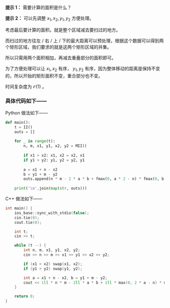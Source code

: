 **提示 1：** 需要计算的面积是什么？

**提示 2：** 可以先调整 $x_1,x_2,y_1,y_2$ 方便处理。

考虑最后要计算的面积。就是整个区域减去要扫过的地方。

而扫过的地方往左 / 右 / 上 / 下的最大距离可以预处理，根据这个数据可以得到两个矩形区域，我们要求的就是这两个矩形区域的并集。

所以只需用两个面积相加，再减去重叠部分的面积即可。

为了方便处理可以让 $x_1,x_2$ 有序， $y_1,y_2$ 有序，因为整体移动的距离是保持不变的，所以开始的矩形面积不变，重合部分也不变。

时间复杂度为 $\mathcal{O}(1)$ 。

### 具体代码如下——

Python 做法如下——

```Python []
def main():
    t = II()
    outs = []
    
    for _ in range(t):
        n, m, x1, y1, x2, y2 = MII()
        
        if x1 > x2: x1, x2 = x2, x1
        if y1 > y2: y1, y2 = y2, y1
        
        a = x1 + n - x2
        b = y1 + m - y2
        outs.append(n * m - 2 * a * b + fmax(0, a * 2 - n) * fmax(0, b * 2 - m))
    
    print('\n'.join(map(str, outs)))
```

C++ 做法如下——

```cpp []
int main() {
    ios_base::sync_with_stdio(false);
    cin.tie(0);
    cout.tie(0);

    int t;
    cin >> t;

    while (t --) {
        int n, m, x1, y1, x2, y2;
        cin >> n >> m >> x1 >> y1 >> x2 >> y2;

        if (x1 > x2) swap(x1, x2);
        if (y1 > y2) swap(y1, y2);

        int a = x1 + n - x2, b = y1 + m - y2;
        cout << 1ll * n * m - 2ll * a * b + 1ll * max(0, 2 * a - n) * max(0, 2 * b - m) << '\n';
    }

    return 0;
}
```